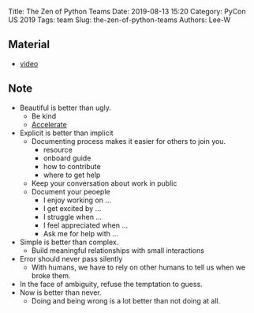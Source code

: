 Title: The Zen of Python Teams
Date: 2019-08-13 15:20
Category: PyCon US 2019
Tags: team
Slug: the-zen-of-python-teams
Authors: Lee-W

## Material
* [video](https://www.youtube.com/watch?v=WZ8FEB4J8-c)

## Note
* Beautiful is better than ugly.
    * Be kind
    * [Accelerate](https://www.amazon.com/Accelerate-Software-Performing-Technology-Organizations-ebook/dp/B07B9F83WM/ref=tmm_kin_swatch_0?_encoding=UTF8&qid=&sr=)
* Explicit is better than implicit
    * Documenting process makes it easier for others to join you.
        * resource
        * onboard guide
        * how to contribute
        * where to get help
    * Keep your conversation about work in public
    * Document your peoeple
        * I enjoy working on ...
        * I get excited by ...
        * I struggle when ...
        * I feel appreciated when ...
        * Ask me for help with ...
* Simple is better than complex.
    * Build meaningful relationships with small interactions
* Error should never pass silently
    * With humans, we have to rely on other humans to tell us when we broke them.
* In the face of ambiguity, refuse the temptation to guess.
* Now is better than never.
    * Doing and being wrong is a lot better than not doing at all.
